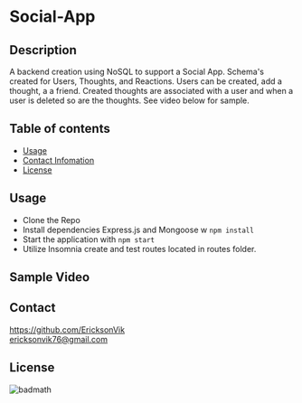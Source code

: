 
  # Social-App 

  ## Description 
  A backend creation using NoSQL to support a Social App.  Schema's created for Users, Thoughts, and Reactions.  Users can be created, add a thought, a a friend.  Created thoughts are associated with a user and when a user is deleted so are the thoughts.  See video below for sample.

  ## Table of contents
  - [Usage](#usage)
  - [Contact Infomation](#contact)
  - [License](#license)

  ## Usage
  - Clone the Repo
  - Install dependencies Express.js and Mongoose w `npm install`
  - Start the application with `npm start`
  - Utilize Insomnia create and test routes located in routes folder. 

  ## Sample Video
  

  ## Contact 
  https://github.com/EricksonVik </br>
  [ericksonvik76@gmail.com](mailto:ericksonvik76@gmail.com) </br>
  

  ## License
  ![badmath](https://img.shields.io/github/license/EricksonVik/social-app)
  

